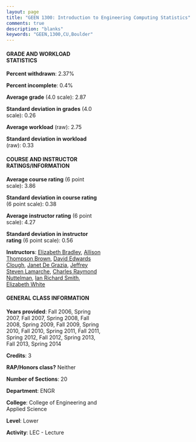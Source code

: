 ```yaml
---
layout: page
title: "GEEN 1300: Introduction to Engineering Computing Statistics"
comments: true
description: "blanks"
keywords: "GEEN,1300,CU,Boulder"
---
```

<head>
<script src="https://ajax.googleapis.com/ajax/libs/jquery/2.1.3/jquery.min.js"></script>
<script src="https://dl.dropboxusercontent.com/s/pc42nxpaw1ea4o9/highcharts.js?dl=0"></script>
<!-- <script src="../assets/js/highcharts.js"></script> -->
<style type="text/css">@font-face {
	font-family: "Bebas Neue";
	src: url(https://www.filehosting.org/file/details/544349/BebasNeue Regular.otf) format("opentype");
	}
	h1.Bebas { 
		font-family: "Bebas Neue", Verdana, Tahoma;
	}
</style>
</head>
<body>
	<div id="container" style="float: right; width: 45%; height: 88%; margin-left: 2.5%; margin-right: 2.5%;"></div>
	<script language="JavaScript">
		$(document).ready(function() {
		var chart = {type: 'column'};
		var title = {text: 'Grade Distribution'};
		var xAxis = {categories: ['A','B','C','D','F'],crosshair: true};
		var yAxis = {min: 0,title: {text: 'Percentage'}};
		var tooltip = {headerFormat: '<center><b><span style="font-size:20px">{point.key}</span></b></center>',
		               pointFormat: '<td style="padding:0"><b>{point.y:.1f}%</b></td>',
		               footerFormat: '</table>',shared: true,useHTML: true};
		var plotOptions = {column: {pointPadding: 0.0,borderWidth: 0}};  
		var credits = {enabled: false};var series= [{name: 'Percent',data: [30.81,40.95,19.23,4.56,4.44,]}];
		var json = {};
		json.chart = chart;
		json.title = title;
		json.tooltip = tooltip;
		json.xAxis = xAxis;
		json.yAxis = yAxis;  
		json.series = series;
		json.plotOptions = plotOptions;  
		json.credits = credits;
		$('#container').highcharts(json);
	});
	</script>
</body>
			   
#### GRADE AND WORKLOAD STATISTICS

**Percent withdrawn**: 2.37%

**Percent incomplete**: 0.4%

**Average grade** (4.0 scale): 2.87

**Standard deviation in grades** (4.0 scale): 0.26

**Average workload** (raw): 2.75

**Standard deviation in workload** (raw): 0.33

#### COURSE AND INSTRUCTOR RATINGS/INFORMATION

**Average course rating** (6 point scale): 3.86

**Standard deviation in course rating** (6 point scale): 0.38

**Average instructor rating** (6 point scale): 4.27

**Standard deviation in instructor rating** (6 point scale): 0.56

**Instructors**: <a href='../../instructors/Elizabeth_Bradley'>Elizabeth Bradley</a>, <a href='../../instructors/Allison_Thompson_Brown'>Allison Thompson Brown</a>, <a href='../../instructors/David_Edwards_Clough'>David Edwards Clough</a>, <a href='../../instructors/Janet_De_Grazia'>Janet De Grazia</a>, <a href='../../instructors/Jeffrey_Steven_Lamarche'>Jeffrey Steven Lamarche</a>, <a href='../../instructors/Charles_Raymond_Nuttelman'>Charles Raymond Nuttelman</a>, <a href='../../instructors/Ian_Richard_Smith'>Ian Richard Smith</a>, <a href='../../instructors/Elizabeth_White'>Elizabeth White</a>

#### GENERAL CLASS INFORMATION

**Years provided**: Fall 2006, Spring 2007, Fall 2007, Spring 2008, Fall 2008, Spring 2009, Fall 2009, Spring 2010, Fall 2010, Spring 2011, Fall 2011, Spring 2012, Fall 2012, Spring 2013, Fall 2013, Spring 2014

**Credits**: 3

**RAP/Honors class?** Neither

**Number of Sections**: 20

**Department**: ENGR

**College**: College of Engineering and Applied Science

**Level**: Lower

**Activity**: LEC - Lecture
